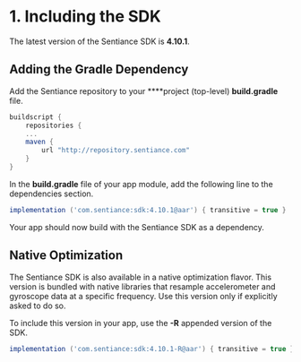 # 1. Including the SDK

The latest version of the Sentiance SDK is **4.10.1**.

## Adding the Gradle Dependency

Add the Sentiance repository to your ****project \(top-level\) **build.gradle** file.

```groovy
buildscript {
    repositories {
    ...
    maven {
        url "http://repository.sentiance.com"
    }
}
```

In the **build.gradle** file of your app module, add the following line to the dependencies section.

```groovy
implementation ('com.sentiance:sdk:4.10.1@aar') { transitive = true }
```

Your app should now build with the Sentiance SDK as a dependency.

## Native Optimization

The Sentiance SDK is also available in a native optimization flavor. This version is bundled with native libraries that resample accelerometer and gyroscope data at a specific frequency. Use this version only if explicitly asked to do so.

To include this version in your app, use the **-R** appended version of the SDK.

```groovy
implementation ('com.sentiance:sdk:4.10.1-R@aar') { transitive = true }
```

